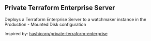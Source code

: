 ## Private Terraform Enterprise Server

Deploys a Terraform Enterprise Server to a watchmaker instance in the Production - Mounted Disk configuration

Inspired by: [hashicorp/private-terraform-enterprise](https://github.com/hashicorp/private-terraform-enterprise/tree/master/examples/aws)
